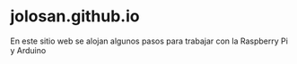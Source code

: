 # jolosan.github.io
En este sitio web se alojan algunos pasos para trabajar con la Raspberry Pi y Arduino
